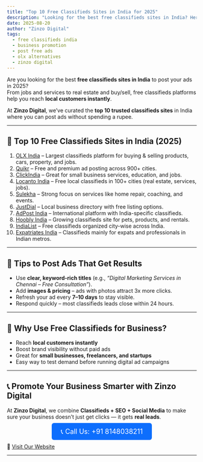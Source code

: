 ```yaml
---
title: "Top 10 Free Classifieds Sites in India for 2025"
description: "Looking for the best free classifieds sites in India? Here are the top 10 trusted platforms where you can post ads for jobs, real estate, services, and more – updated for 2025."
date: 2025-08-20
author: "Zinzo Digital"
tags:
  - free classifieds india
  - business promotion
  - post free ads
  - olx alternatives
  - zinzo digital
---
```


Are you looking for the best **free classifieds sites in India** to post your ads in 2025?  
From jobs and services to real estate and buy/sell, free classifieds platforms help you reach **local customers instantly**.

At **Zinzo Digital**, we’ve curated the **top 10 trusted classifieds sites** in India where you can post ads without spending a rupee.

---

## 🚀 Top 10 Free Classifieds Sites in India (2025)

1. <a href="https://www.olx.in" target="_blank" rel="nofollow noopener noreferrer">OLX India</a> – Largest classifieds platform for buying & selling products, cars, property, and jobs.  
2. <a href="https://www.quikr.com" target="_blank" rel="nofollow noopener noreferrer">Quikr</a> – Free and premium ad posting across 900+ cities.  
3. <a href="https://www.clickindia.com" target="_blank" rel="nofollow noopener noreferrer">ClickIndia</a> – Great for small business services, education, and jobs.  
4. <a href="https://www.locanto.in" target="_blank" rel="nofollow noopener noreferrer">Locanto India</a> – Free local classifieds in 100+ cities (real estate, services, jobs).  
5. <a href="https://www.sulekha.com" target="_blank" rel="nofollow noopener noreferrer">Sulekha</a> – Strong focus on services like home repair, coaching, and events.  
6. <a href="https://www.justdial.com" target="_blank" rel="nofollow noopener noreferrer">JustDial</a> – Local business directory with free listing options.  
7. <a href="https://www.adpost.com/in/" target="_blank" rel="nofollow noopener noreferrer">AdPost India</a> – International platform with India-specific classifieds.  
8. <a href="https://www.hoobly.com/india/" target="_blank" rel="nofollow noopener noreferrer">Hoobly India</a> – Growing classifieds site for pets, products, and rentals.  
9. <a href="https://www.indialist.com" target="_blank" rel="nofollow noopener noreferrer">IndiaList</a> – Free classifieds organized city-wise across India.  
10. <a href="https://www.expatriates.com/classifieds/india/" target="_blank" rel="nofollow noopener noreferrer">Expatriates India</a> – Classifieds mainly for expats and professionals in Indian metros.  

---

## 📝 Tips to Post Ads That Get Results

- Use **clear, keyword-rich titles** (e.g., *“Digital Marketing Services in Chennai – Free Consultation”*).  
- Add **images & pricing** – ads with photos attract 3x more clicks.  
- Refresh your ad every **7–10 days** to stay visible.  
- Respond quickly – most classifieds leads close within 24 hours.  

---

## 🎯 Why Use Free Classifieds for Business?

- Reach **local customers instantly**  
- Boost brand visibility without paid ads  
- Great for **small businesses, freelancers, and startups**  
- Easy way to test demand before running digital ad campaigns  

---

## 📞 Promote Your Business Smarter with Zinzo Digital

At **Zinzo Digital**, we combine **Classifieds + SEO + Social Media** to make sure your business doesn’t just get clicks — it gets **real leads**.  

<div style="text-align:center; margin: 20px 0;">
  <a href="tel:+918148038211" style="background-color:#0d6efd; color:white; padding:12px 24px; border-radius:6px; text-decoration:none; font-size:18px;">
    📞 Call Us: +91 8148038211
  </a>
</div>

🔗 <a href="https://www.zinzodigital.com" target="_blank" rel="nofollow noopener noreferrer">Visit Our Website</a>

---
